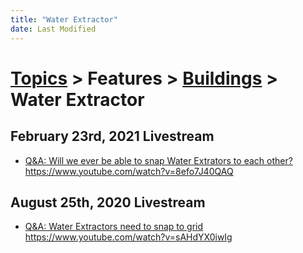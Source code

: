 ```yaml
---
title: "Water Extractor"
date: Last Modified
---
```

# [Topics](../../../topics.md) > Features > [Buildings](../../../topics/features/buildings.md) > Water Extractor

## February 23rd, 2021 Livestream
* [Q&A: Will we ever be able to snap Water Extrators to each other?](../../../transcriptions/yt-8efo7J40QAQ.md) https://www.youtube.com/watch?v=8efo7J40QAQ

## August 25th, 2020 Livestream
* [Q&A: Water Extractors need to snap to grid](../../../transcriptions/yt-sAHdYX0iwIg.md) https://www.youtube.com/watch?v=sAHdYX0iwIg
